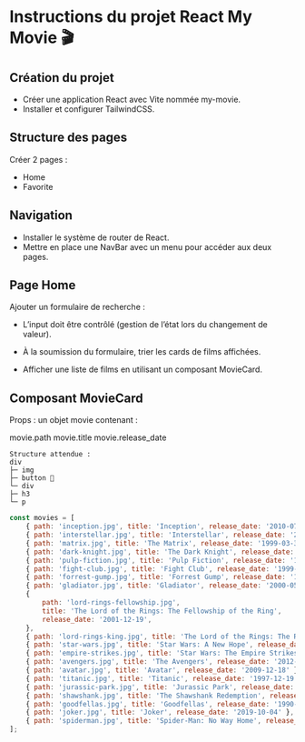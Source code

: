 # Instructions du projet React My Movie 🎬

## Création du projet

-   Créer une application React avec Vite nommée my-movie.
-   Installer et configurer TailwindCSS.

## Structure des pages

Créer 2 pages :

-   Home
-   Favorite

## Navigation

-   Installer le système de router de React.
-   Mettre en place une NavBar avec un menu pour accéder aux deux pages.

## Page Home

Ajouter un formulaire de recherche :

-   L’input doit être contrôlé (gestion de l’état lors du changement de valeur).

-   À la soumission du formulaire, trier les cards de films affichées.

-   Afficher une liste de films en utilisant un composant MovieCard.

## Composant MovieCard

Props : un objet movie contenant :

movie.path
movie.title
movie.release_date

```
Structure attendue :
div
├─ img
├─ button 💓
└─ div
├─ h3
└─ p
```

```javascript
const movies = [
    { path: 'inception.jpg', title: 'Inception', release_date: '2010-07-16' },
    { path: 'interstellar.jpg', title: 'Interstellar', release_date: '2014-11-07' },
    { path: 'matrix.jpg', title: 'The Matrix', release_date: '1999-03-31' },
    { path: 'dark-knight.jpg', title: 'The Dark Knight', release_date: '2008-07-18' },
    { path: 'pulp-fiction.jpg', title: 'Pulp Fiction', release_date: '1994-10-14' },
    { path: 'fight-club.jpg', title: 'Fight Club', release_date: '1999-10-15' },
    { path: 'forrest-gump.jpg', title: 'Forrest Gump', release_date: '1994-07-06' },
    { path: 'gladiator.jpg', title: 'Gladiator', release_date: '2000-05-05' },
    {
        path: 'lord-rings-fellowship.jpg',
        title: 'The Lord of the Rings: The Fellowship of the Ring',
        release_date: '2001-12-19',
    },
    { path: 'lord-rings-king.jpg', title: 'The Lord of the Rings: The Return of the King', release_date: '2003-12-17' },
    { path: 'star-wars.jpg', title: 'Star Wars: A New Hope', release_date: '1977-05-25' },
    { path: 'empire-strikes.jpg', title: 'Star Wars: The Empire Strikes Back', release_date: '1980-05-21' },
    { path: 'avengers.jpg', title: 'The Avengers', release_date: '2012-05-04' },
    { path: 'avatar.jpg', title: 'Avatar', release_date: '2009-12-18' },
    { path: 'titanic.jpg', title: 'Titanic', release_date: '1997-12-19' },
    { path: 'jurassic-park.jpg', title: 'Jurassic Park', release_date: '1993-06-11' },
    { path: 'shawshank.jpg', title: 'The Shawshank Redemption', release_date: '1994-09-23' },
    { path: 'goodfellas.jpg', title: 'Goodfellas', release_date: '1990-09-19' },
    { path: 'joker.jpg', title: 'Joker', release_date: '2019-10-04' },
    { path: 'spiderman.jpg', title: 'Spider-Man: No Way Home', release_date: '2021-12-17' },
];
```

